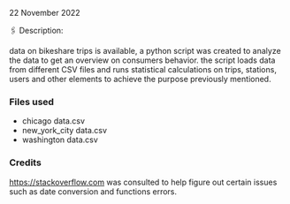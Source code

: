 

22 November 2022

🖇 Description:

data on bikeshare trips is available, a python script was created to analyze the data to get an overview on consumers behavior. the script loads data from different CSV files and runs statistical calculations on trips, stations, users and other elements to achieve the purpose previously mentioned.

<h3>Files used</h3>
<ul>
  <li>chicago data.csv</li>
  <li> new_york_city data.csv </li>
  <li> washington data.csv</li>
  </ul>


<h3> Credits</h3>

https://stackoverflow.com was consulted to help figure out certain issues such as date conversion and functions errors.
